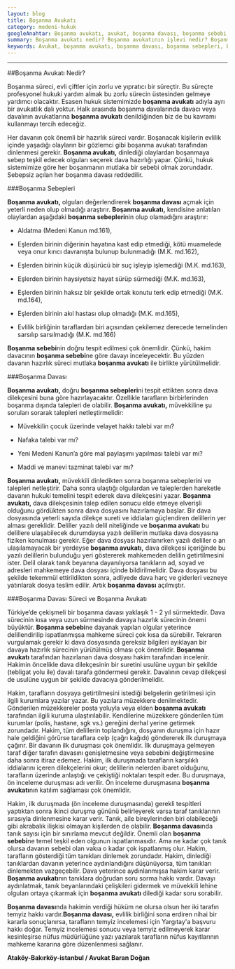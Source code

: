 ```yaml
---
layout: blog
title: Boşanma Avukatı
category: medeni-hukuk
googleAnahtar: Boşanma avukatı, avukat, boşanma davası, boşanma sebebi, boşanma sebepleri, ataköy avukat, bakırköy avukat, istanbul avukat,
summary: Boşanma avukatı nedir? Boşanma avukatının işlevi nedir? Boşanma avukatı boşanma davası sürecini nasıl yönetir?Boşanma avukatının boşanma davası sürecindeki faaliyeti anlaşılır bir dille izah edilmeye çalışılmıştır.
keywords: Avukat, boşanma avukatı, boşanma davası, boşanma sebepleri, boşanma sebebi, ataköy avukat, bakırköy avukat, istanbul avukat
---
```


---

##Boşanma Avukatı Nedir?

Boşanma süreci, evli çiftler için zorlu ve yıpratıcı bir süreçtir. Bu süreçte profesyonel hukuki yardım almak bu zorlu sürecin üstesinden gelmeye yardımcı olacaktır. Esasen hukuk sistemimizde **boşanma avukatı** adıyla ayrı bir avukatlık dalı yoktur. Halk arasında boşanma davalarında davacı veya davalının avukatlarına **boşanma avukatı** denildiğinden biz de bu kavramı kullanmayı tercih edeceğiz.

Her davanın çok önemli bir hazırlık süreci vardır. Boşanacak kişilerin evlilik içinde yaşadığı olayların bir gözlemci gibi boşanma avukatı tarafından dinlenmesi gerekir. **Boşanma avukatı,** dinlediği olaylardan boşanmaya sebep teşkil edecek olguları seçerek dava hazırlığı yapar. Çünkü, hukuk sistemimize göre her boşanmanın mutlaka bir sebebi olmak zorundadır. Sebepsiz açılan her boşanma davası reddedilir.


###Boşanma Sebepleri



**Boşanma avukatı,** olguları değerlendirerek **boşanma davası** açmak için yeterli neden olup olmadığı araştırır. **Boşanma avukatı,** kendisine anlatılan olaylardan aşağıdaki **boşanma sebepleri**nin olup olamadığını araştırır:

* Aldatma (Medeni Kanun md.161),

* Eşlerden birinin diğerinin hayatına kast edip etmediği, kötü muamelede veya onur kırıcı davranışta bulunup bulunmadığı (M.K. md.162),

* Eşlerden birinin küçük düşürücü bir suç işleyip işlemediği (M.K. md.163),

* Eşlerden birinin haysiyetsiz hayat sürüp sürmediği (M.K. md.163),

* Eşlerden birinin haksız bir şekilde ortak konutu terk edip etmediği (M.K. md.164),

* Eşlerden birinin akıl hastası olup olmadığı (M.K. md.165),

* Evlilik birliğinin taraflardan biri açısından çekilemez derecede temelinden sarsılıp sarsılmadığı (M.K. md.166)

**Boşanma sebebi**nin doğru tespit edilmesi çok önemlidir. Çünkü, hakim davacının **boşanma sebebi**ne göre davayı inceleyecektir. Bu yüzden davanın hazırlık süreci mutlaka **boşanma avukatı** ile birlikte yürütülmelidir. 

###Boşanma Davası


**Boşanma avukatı,** doğru **boşanma sebepleri**ni tespit ettikten sonra dava dilekçesini buna göre hazırlayacaktır. Özellikle tarafların birbirlerinden boşanma dışında talepleri de olabilir. **Boşanma avukatı,** müvekkiline şu soruları sorarak talepleri netleştirmelidir:

* Müvekkilin çocuk üzerinde velayet hakkı talebi var mı?

* Nafaka talebi var mı?

* Yeni Medeni Kanun’a göre mal paylaşımı yapılması talebi var mı?

* Maddi ve manevi tazminat talebi var mı?

**Boşanma avukatı,** müvekkili dinledikten sonra boşanma sebeplerini ve talepleri netleştirir. Daha sonra ulaştığı olgulardan ve taleplerden hareketle davanın hukuki temelini tespit ederek dava dilekçesini yazar. **Boşanma avukatı,** dava dilekçesinin talep edilen sonucu elde etmeye elverişli olduğunu gördükten sonra dava dosyasını hazırlamaya başlar. Bir dava dosyasında yeterli sayıda dilekçe sureti ve iddiaları güçlendiren delillerin yer alması gereklidir. Deliller yazılı delil niteliğinde ve **boşanma avukatı** bu delillere ulaşabilecek durumdaysa yazılı delillerin mutlaka dava dosyasına fiziken konulması gerekir. Eğer dava dosyası hazırlanırken yazılı deliller o an ulaşılamayacak bir yerdeyse **boşanma avukatı,** dava dilekçesi içeriğinde bu yazılı delillerin bulunduğu yeri göstererek mahkemeden delilin getirtilmesini ister. Delil olarak tanık beyanına dayanılıyorsa tanıkların ad, soyad ve adresleri mahkemeye dava dosyası içinde bildirilmelidir. Dava dosyası bu şekilde tekemmül ettirildikten sonra, adliyede dava harç ve giderleri vezneye yatırılarak dosya teslim edilir. Artık **boşanma davası** açılmıştır.


###Boşanma Davası Süreci ve Boşanma Avukatı



Türkiye’de çekişmeli bir boşanma davası yaklaşık 1 -  2 yıl sürmektedir. Dava sürecinin kısa veya uzun sürmesinde davaya hazırlık sürecinin önemi büyüktür. **Boşanma sebebi**ne dayanak yapılan olgular yeterince delillendirilip ispatlanmışsa mahkeme süreci çok kısa da sürebilir. Tekraren vurgulamak gerekir ki dava dosyasında gereksiz bilgileri ayıklayan bir davaya hazırlık sürecinin yürütülmüş olması çok önemlidir. **Boşanma avukatı** tarafından hazırlanan dava dosyası hakim tarafından incelenir. Hakimin öncelikle dava dilekçesinin bir suretini usulüne uygun bir şekilde (tebligat yolu ile) davalı tarafa göndermesi gerekir. Davalının cevap dilekçesi de usulüne uygun bir şekilde davacıya gönderilmelidir. 

Hakim, tarafların dosyaya getirtilmesini istediği belgelerin getirilmesi için ilgili kurumlara yazılar yazar. Bu yazılara müzekkere denilmektedir. Gönderilen müzekkereler posta yoluyla veya elden **boşanma avukatı** tarafından ilgili kuruma ulaştırılabilir.  Kendilerine müzekkere gönderilen tüm kurumlar (polis, hastane, sgk vs.) gereğini derhal yerine getirmek zorundadır. Hakim, tüm delillerin toplandığını, dosyanın duruşma için hazır hale geldiğini görürse taraflara celp (çağrı kağıdı) göndererek ilk duruşmaya çağırır. Bir davanın ilk duruşması çok önemlidir. İlk duruşmaya gelmeyen taraf diğer tarafın davasını genişletmesine veya sebebini değiştirmesine daha sonra itiraz edemez. Hakim, ilk duruşmada tarafların karşılıklı iddialarını içeren dilekçelerini okur; delillerin nelerden ibaret olduğunu, tarafların üzerinde anlaştığı ve çekiştiği noktaları tespit eder. Bu duruşmaya, ön inceleme duruşması adı verilir. Ön inceleme duruşmasına **boşanma avukatı**nın katılım sağlaması çok önemlidir.
	
Hakim, ilk duruşmada (ön inceleme duruşmasında) gerekli tespitleri yaptıktan sonra ikinci duruşma gününü belirleyerek varsa taraf tanıklarının sırasıyla dinlenmesine karar verir. Tanık, aile bireylerinden biri olabileceği gibi akrabalık ilişkisi olmayan kişilerden de olabilir.  **Boşanma davası**nda tanık sayısı için bir sınırlama mevcut değildir. Önemli olan **boşanma sebebi**ne temel teşkil eden olgunun ispatlanmasıdır. Ama ne kadar çok tanık olursa davanın sebebi olan vakıa o kadar çok ispatlanmış olur. Hakim, tarafların gösterdiği tüm tanıkları dinlemek zorundadır. Hakim, dinlediği tanıklardan davanın yeterince aydınlandığını düşünüyorsa, tüm tanıkları dinlemekten vazgeçebilir. Dava yeterince aydınlanmışsa hakim karar verir.
**Boşanma avukatı**nın tanıklara doğrudan soru sorma hakkı vardır. Davayı aydınlatmak, tanık beyanlarındaki çelişkileri gidermek ve müvekkili lehine olguları ortaya çıkarmak için **boşanma avukatı** dilediği kadar soru sorabilir.

**Boşanma davası**nda hakimin verdiği hüküm ne olursa olsun her iki tarafın temyiz hakkı vardır.**Boşanma davası,** evlilik birliğini sona erdiren nihai bir kararla sonuçlanırsa, tarafların temyiz incelemesi için Yargıtay'a başvuru hakkı doğar. Temyiz incelemesi sonucu veya temyiz edilmeyerek karar kesinleşirse nüfus müdürlüğüne yazı yazılarak tarafların nüfus kayıtlarının mahkeme kararına göre düzenlenmesi sağlanır.



**Ataköy-Bakırköy-istanbul / Avukat Baran Doğan**




